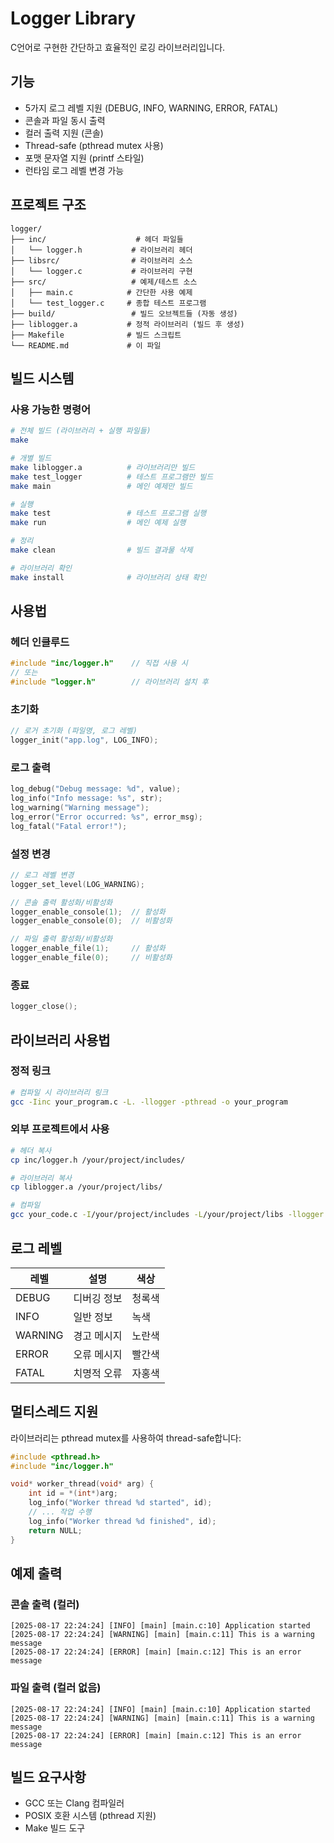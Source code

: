 # Logger Library

C언어로 구현한 간단하고 효율적인 로깅 라이브러리입니다.

## 기능

- 5가지 로그 레벨 지원 (DEBUG, INFO, WARNING, ERROR, FATAL)
- 콘솔과 파일 동시 출력
- 컬러 출력 지원 (콘솔)
- Thread-safe (pthread mutex 사용)
- 포맷 문자열 지원 (printf 스타일)
- 런타임 로그 레벨 변경 가능

## 프로젝트 구조

```
logger/
├── inc/                    # 헤더 파일들
│   └── logger.h           # 라이브러리 헤더
├── libsrc/                # 라이브러리 소스
│   └── logger.c           # 라이브러리 구현
├── src/                   # 예제/테스트 소스
│   ├── main.c            # 간단한 사용 예제
│   └── test_logger.c     # 종합 테스트 프로그램
├── build/                 # 빌드 오브젝트들 (자동 생성)
├── liblogger.a           # 정적 라이브러리 (빌드 후 생성)
├── Makefile              # 빌드 스크립트
└── README.md             # 이 파일
```

## 빌드 시스템

### 사용 가능한 명령어

```bash
# 전체 빌드 (라이브러리 + 실행 파일들)
make

# 개별 빌드
make liblogger.a          # 라이브러리만 빌드
make test_logger          # 테스트 프로그램만 빌드
make main                 # 메인 예제만 빌드

# 실행
make test                 # 테스트 프로그램 실행
make run                  # 메인 예제 실행

# 정리
make clean                # 빌드 결과물 삭제

# 라이브러리 확인
make install              # 라이브러리 상태 확인
```

## 사용법

### 헤더 인클루드
```c
#include "inc/logger.h"    // 직접 사용 시
// 또는
#include "logger.h"        // 라이브러리 설치 후
```

### 초기화
```c
// 로거 초기화 (파일명, 로그 레벨)
logger_init("app.log", LOG_INFO);
```

### 로그 출력
```c
log_debug("Debug message: %d", value);
log_info("Info message: %s", str);
log_warning("Warning message");
log_error("Error occurred: %s", error_msg);
log_fatal("Fatal error!");
```

### 설정 변경
```c
// 로그 레벨 변경
logger_set_level(LOG_WARNING);

// 콘솔 출력 활성화/비활성화
logger_enable_console(1);  // 활성화
logger_enable_console(0);  // 비활성화

// 파일 출력 활성화/비활성화
logger_enable_file(1);     // 활성화
logger_enable_file(0);     // 비활성화
```

### 종료
```c
logger_close();
```

## 라이브러리 사용법

### 정적 링크
```bash
# 컴파일 시 라이브러리 링크
gcc -Iinc your_program.c -L. -llogger -pthread -o your_program
```

### 외부 프로젝트에서 사용
```bash
# 헤더 복사
cp inc/logger.h /your/project/includes/

# 라이브러리 복사
cp liblogger.a /your/project/libs/

# 컴파일
gcc your_code.c -I/your/project/includes -L/your/project/libs -llogger -pthread
```

## 로그 레벨

| 레벨 | 설명 | 색상 |
|------|------|------|
| DEBUG | 디버깅 정보 | 청록색 |
| INFO | 일반 정보 | 녹색 |
| WARNING | 경고 메시지 | 노란색 |
| ERROR | 오류 메시지 | 빨간색 |
| FATAL | 치명적 오류 | 자홍색 |

## 멀티스레드 지원

라이브러리는 pthread mutex를 사용하여 thread-safe합니다:

```c
#include <pthread.h>
#include "inc/logger.h"

void* worker_thread(void* arg) {
    int id = *(int*)arg;
    log_info("Worker thread %d started", id);
    // ... 작업 수행
    log_info("Worker thread %d finished", id);
    return NULL;
}
```

## 예제 출력

### 콘솔 출력 (컬러)
```
[2025-08-17 22:24:24] [INFO] [main] [main.c:10] Application started
[2025-08-17 22:24:24] [WARNING] [main] [main.c:11] This is a warning message
[2025-08-17 22:24:24] [ERROR] [main] [main.c:12] This is an error message
```

### 파일 출력 (컬러 없음)
```
[2025-08-17 22:24:24] [INFO] [main] [main.c:10] Application started
[2025-08-17 22:24:24] [WARNING] [main] [main.c:11] This is a warning message
[2025-08-17 22:24:24] [ERROR] [main] [main.c:12] This is an error message
```

## 빌드 요구사항

- GCC 또는 Clang 컴파일러
- POSIX 호환 시스템 (pthread 지원)
- Make 빌드 도구